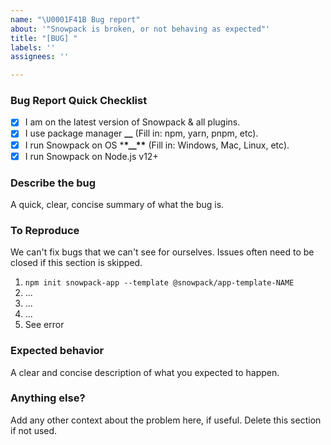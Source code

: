 ```yaml
---
name: "\U0001F41B Bug report"
about: '"Snowpack is broken, or not behaving as expected"'
title: "[BUG] "
labels: ''
assignees: ''

---
```


### Bug Report Quick Checklist

- [x] I am on the latest version of Snowpack & all plugins.
- [x] I use package manager **\_\_** (Fill in: npm, yarn, pnpm, etc).
- [x] I run Snowpack on OS \***\*\_\_\*\*** (Fill in: Windows, Mac, Linux, etc).
- [x] I run Snowpack on Node.js v12+

### Describe the bug
A quick, clear, concise summary of what the bug is.

### To Reproduce
We can't fix bugs that we can't see for ourselves. Issues often need to be closed if this section is skipped.

1. `npm init snowpack-app --template @snowpack/app-template-NAME`
2. ...
3. ...
4. ...
5. See error

### Expected behavior
A clear and concise description of what you expected to happen.

### Anything else?
Add any other context about the problem here, if useful. Delete this section if not used.
